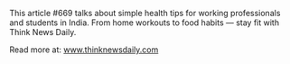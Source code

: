 This article #669 talks about simple health tips for working professionals and students in India. From home workouts to food habits — stay fit with Think News Daily.

Read more at: www.thinknewsdaily.com